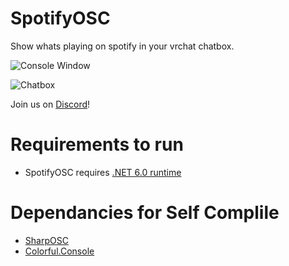 # SpotifyOSC
Show whats playing on spotify in your vrchat chatbox.

![Console Window](https://i.imgur.com/rIgQekX_d.webp?maxwidth=760&fidelity=grand)

![Chatbox](https://i.imgur.com/ZUbXr5U_d.webp?maxwidth=760&fidelity=grand)

Join us on [Discord](https://discord.gg/qRPkbhK49c)!

# Requirements to run
* SpotifyOSC requires [.NET 6.0 runtime](https://dotnet.microsoft.com/en-us/download/dotnet/thank-you/runtime-desktop-6.0.8-windows-x64-installer)

# Dependancies for Self Complile
* [SharpOSC](https://github.com/ValdemarOrn/SharpOSC)
* [Colorful.Console](https://github.com/tomakita/Colorful.Console)
